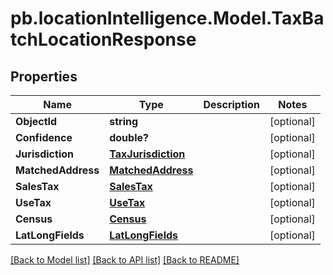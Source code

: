 # pb.locationIntelligence.Model.TaxBatchLocationResponse
## Properties

Name | Type | Description | Notes
------------ | ------------- | ------------- | -------------
**ObjectId** | **string** |  | [optional] 
**Confidence** | **double?** |  | [optional] 
**Jurisdiction** | [**TaxJurisdiction**](TaxJurisdiction.md) |  | [optional] 
**MatchedAddress** | [**MatchedAddress**](MatchedAddress.md) |  | [optional] 
**SalesTax** | [**SalesTax**](SalesTax.md) |  | [optional] 
**UseTax** | [**UseTax**](UseTax.md) |  | [optional] 
**Census** | [**Census**](Census.md) |  | [optional] 
**LatLongFields** | [**LatLongFields**](LatLongFields.md) |  | [optional] 

[[Back to Model list]](../README.md#documentation-for-models) [[Back to API list]](../README.md#documentation-for-api-endpoints) [[Back to README]](../README.md)


